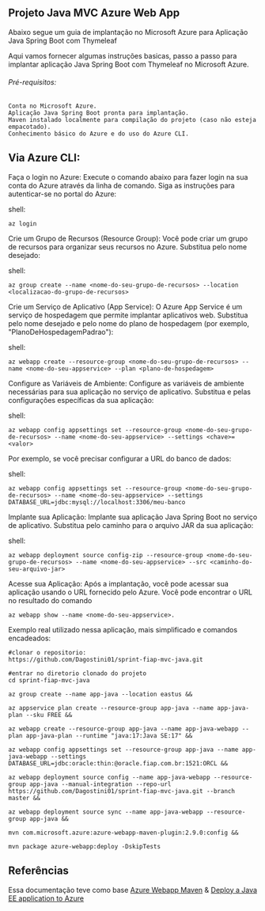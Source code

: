 ## Projeto Java MVC Azure Web App

Abaixo segue um guia de implantação no Microsoft Azure para Aplicação Java Spring Boot com Thymeleaf

Aqui vamos fornecer algumas instruções basicas, passo a passo para implantar aplicação Java Spring Boot com Thymeleaf no Microsoft Azure.

###### Pré-requisitos:

    Conta no Microsoft Azure.
    Aplicação Java Spring Boot pronta para implantação.
    Maven instalado localmente para compilação do projeto (caso não esteja empacotado).
    Conhecimento básico do Azure e do uso do Azure CLI.

## Via Azure CLI:

Faça o login no Azure:
Execute o comando abaixo para fazer login na sua conta do Azure através da linha de comando. Siga as instruções para autenticar-se no portal do Azure:

shell:

```shell
az login
```

Crie um Grupo de Recursos (Resource Group):
Você pode criar um grupo de recursos para organizar seus recursos no Azure. Substitua <nome-do-seu-grupo-de-recursos> pelo nome desejado:

shell:

```shell
az group create --name <nome-do-seu-grupo-de-recursos> --location <localizacao-do-grupo-de-recursos>
```

Crie um Serviço de Aplicativo (App Service):
O Azure App Service é um serviço de hospedagem que permite implantar aplicativos web. Substitua <nome-do-seu-appservice> pelo nome desejado e <plano-de-hospedagem> pelo nome do plano de hospedagem (por exemplo, "PlanoDeHospedagemPadrao"):

shell:

```shell
az webapp create --resource-group <nome-do-seu-grupo-de-recursos> --name <nome-do-seu-appservice> --plan <plano-de-hospedagem>
```

Configure as Variáveis de Ambiente:
Configure as variáveis de ambiente necessárias para sua aplicação no serviço de aplicativo. Substitua <chave> e <valor> pelas configurações específicas da sua aplicação:

shell:

```shell
az webapp config appsettings set --resource-group <nome-do-seu-grupo-de-recursos> --name <nome-do-seu-appservice> --settings <chave>=<valor>
```

Por exemplo, se você precisar configurar a URL do banco de dados:

shell:

```shell
az webapp config appsettings set --resource-group <nome-do-seu-grupo-de-recursos> --name <nome-do-seu-appservice> --settings DATABASE_URL=jdbc:mysql://localhost:3306/meu-banco
```

Implante sua Aplicação:
Implante sua aplicação Java Spring Boot no serviço de aplicativo. Substitua <caminho-do-seu-arquivo-jar> pelo caminho para o arquivo JAR da sua aplicação:

shell:
```shell
az webapp deployment source config-zip --resource-group <nome-do-seu-grupo-de-recursos> --name <nome-do-seu-appservice> --src <caminho-do-seu-arquivo-jar>
```

Acesse sua Aplicação:
Após a implantação, você pode acessar sua aplicação usando o URL fornecido pelo Azure. Você pode encontrar o URL no resultado do comando 
```shell
az webapp show --name <nome-do-seu-appservice>.
```

 Exemplo real utilizado nessa aplicação, mais simplificado e comandos encadeados:


```shell
#clonar o repositorio:
https://github.com/Dagostini01/sprint-fiap-mvc-java.git

#entrar no diretorio clonado do projeto
cd sprint-fiap-mvc-java
```

 
 ```shell
az group create --name app-java --location eastus &&

az appservice plan create --resource-group app-java --name app-java-plan --sku FREE &&

az webapp create --resource-group app-java --name app-java-webapp --plan app-java-plan --runtime "java:17:Java SE:17" &&

az webapp config appsettings set --resource-group app-java --name app-java-webapp --settings DATABASE_URL=jdbc:oracle:thin:@oracle.fiap.com.br:1521:ORCL &&

az webapp deployment source config --name app-java-webapp --resource-group app-java --manual-integration --repo-url https://github.com/Dagostini01/sprint-fiap-mvc-java.git --branch master && 

az webapp deployment source sync --name app-java-webapp --resource-group app-java &&

mvn com.microsoft.azure:azure-webapp-maven-plugin:2.9.0:config &&

mvn package azure-webapp:deploy -DskipTests

```
## Referências 
Essa documentação teve como base [Azure Webapp Maven](https://github.com/microsoft/azure-maven-plugins/blob/develop/azure-webapp-maven-plugin/README.md) & [Deploy a Java EE application to Azure](https://www.youtube.com/watch?v=7EW2DZLlub8&t=4s)

